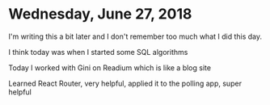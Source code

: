 # Wednesday, June 27, 2018

I'm writing this a bit later and I don't remember too much what I did this day.

I think today was when I started some SQL algorithms

Today I worked with Gini on Readium which is like a blog site

Learned React Router, very helpful, applied it to the polling app, super helpful